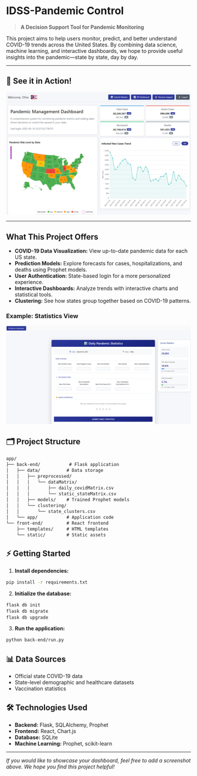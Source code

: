 # IDSS-Pandemic Control

> **A Decision Support Tool for Pandemic Monitoring**

This project aims to help users monitor, predict, and better understand COVID-19 trends across the United States. By combining data science, machine learning, and interactive dashboards, we hope to provide useful insights into the pandemic—state by state, day by day.

---

## 🚀 See it in Action!

![Main Dashboard Screenshot](front-end/static/img/main_screen.png)

---

## What This Project Offers

- **COVID-19 Data Visualization:** View up-to-date pandemic data for each US state.
- **Prediction Models:** Explore forecasts for cases, hospitalizations, and deaths using Prophet models.
- **User Authentication:** State-based login for a more personalized experience.
- **Interactive Dashboards:** Analyze trends with interactive charts and statistical tools.
- **Clustering:** See how states group together based on COVID-19 patterns.

### Example: Statistics View

![Statistics View Screenshot](front-end/static/img/statistics.png)

## 🗂️ Project Structure

```
app/
├── back-end/           # Flask application
│   ├── data/          # Data storage
│   │   ├── preprocessed/
│   │   │   └── dataMatrix/
│   │   │       ├── daily_covidMatrix.csv
│   │   │       └── static_stateMatrix.csv
│   │   ├── models/    # Trained Prophet models
│   │   └── clustering/
│   │       └── state_clusters.csv
│   └── app/           # Application code
└── front-end/         # React frontend
    ├── templates/     # HTML templates
    └── static/        # Static assets
```

## ⚡ Getting Started

1. **Install dependencies:**
```bash
pip install -r requirements.txt
```

2. **Initialize the database:**
```bash
flask db init
flask db migrate
flask db upgrade
```

3. **Run the application:**
```bash
python back-end/run.py
```

## 📊 Data Sources

- Official state COVID-19 data
- State-level demographic and healthcare datasets
- Vaccination statistics

## 🛠️ Technologies Used

- **Backend:** Flask, SQLAlchemy, Prophet
- **Frontend:** React, Chart.js
- **Database:** SQLite
- **Machine Learning:** Prophet, scikit-learn

---

*If you would like to showcase your dashboard, feel free to add a screenshot above. We hope you find this project helpful!*